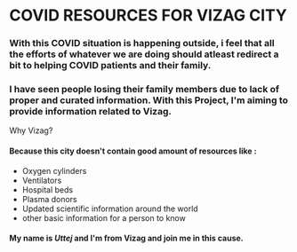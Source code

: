 # COVID RESOURCES FOR VIZAG CITY

### With this COVID situation is happening outside, i feel that all the efforts of whatever we are doing should atleast redirect a bit to helping COVID patients and their family. 

### I have seen people losing their family members due to lack of proper and curated information. With this Project, I'm aiming to provide information related to Vizag. 
Why Vizag? 

#### Because this city doesn't contain good amount of resources like :

* Oxygen cylinders
* Ventilators
* Hospital beds
* Plasma donors
* Updated scientific information around the world
* other basic information for a person to know

#### My name is *Uttej* and I'm from Vizag and join me in this cause.



